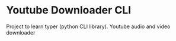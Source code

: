 # Youtube Downloader CLI
Project to learn typer (python CLI library). Youtube audio and video downloader
